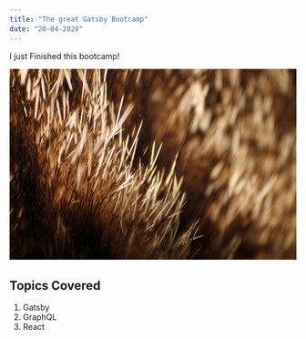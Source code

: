 ```yaml
---
title: "The great Gatsby Bootcamp"
date: "20-04-2020"
---
```


I just Finished this bootcamp!

![Grass](grass.jpg)

## Topics Covered

1. Gatsby
2. GraphQL
3. React
